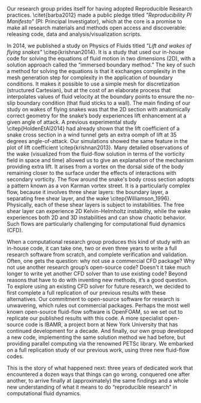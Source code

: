 Our research group prides itself for having adopted Reproducible Research practices. 
\citet{barba2012} made a public pledge titled *"Reproducibility PI Manifesto"* (PI: Principal Investigator), which at the core is a promise to make all research materials and methods open access and discoverable: releasing code, data and analysis/visualization scripts.

In 2014, we published a study on Physics of Fluids titled *"Lift and wakes of flying snakes"* \citep{krishnan2014}. 
It is a study that used our in-house code for solving the equations of fluid motion in two dimensions (2D), with a solution approach called the “immersed boundary method.” 
The key of such a method for solving the equations is that it exchanges complexity in the mesh generation step for complexity in the application of boundary conditions. 
It makes it possible to use a simple mesh for discretization (structured Cartesian), but at the cost of an elaborate process that interpolates values of fluid velocity at the boundary points to ensure the no-slip boundary condition (that fluid sticks to a wall). 
The main finding of our study on wakes of flying snakes was that the 2D section with anatomically correct geometry for the snake’s body experiences lift enhancement at a given angle of attack.
A previous experimental study \citep{HoldenEtAl2014} had already shown that the lift coefficient of a snake cross section in a wind tunnel gets an extra oomph of lift at 35 degrees angle-of-attack. 
Our simulations showed the same feature in the plot of lift coefficient \citep{krishnan2013}. 
Many detailed observations of the wake (visualized from the fluid-flow solution in terms of the vorticity field in space and time) allowed us to give an explanation of the mechanism providing extra lift.
It arises from a vortex on the dorsal side of the body remaining closer to the surface under the effects of interactions with secondary vorticity.
The flow around the snake's body cross section adopts a pattern known as a von Karman vortex street. 
It is a particularly complex flow, because it involves three shear layers: the boundary layer, a separating free shear layer, and the wake \citep{Williamson_1996}. 
Physically, each of these shear layers is subject to instabilities. 
The free shear layer can experience 2D Kelvin-Helmholtz instability, while the wake experiences both 2D and 3D instabilities and can show chaotic behavior. 
Such flows are particularly challenging for computational fluid dynamics (CFD).

When a computational research group produces this kind of study with an in-house code, it can take one, two or even three years to write a full research software from scratch, and complete verification and validation. 
Often, one gets the question: why not use a commercial CFD package? 
Why not use another research group’s open-source code? 
Doesn't it take much longer to write yet another CFD solver than to use existing code? 
Beyond reasons that have to do with inventing new methods, it’s a good question. 
To explore using an existing CFD solver for future research, we decided to first complete a full replication of our previous results with these alternatives. 
Our commitment to open-source software for research is unwavering, which rules out commercial packages. 
Perhaps the most well known open-source fluid-flow software is OpenFOAM, so we set out to replicate our published results with this code. 
A more specialist open-source code is IBAMR, a project born at New York University that has continued development for a decade. 
And finally, our own group developed a new code, implementing the same solution method we had before, but providing parallel computing via the renowned PETSc library. 
We embarked on a full replication study of our previous work, using three new fluid-flow codes.

This is the story of what happened next: three years of dedicated work that encountered a dozen ways that things can go wrong, conquered one after another, to arrive finally at (approximately) the same findings and a whole new understanding of what it means to do “reproducible research” in computational fluid dynamics.
